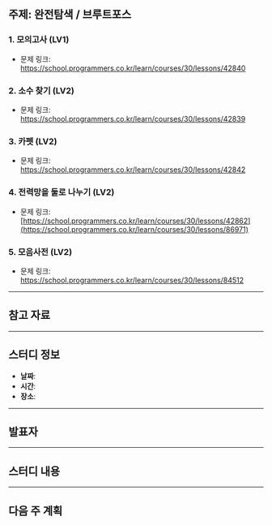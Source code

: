 ## 주제: 완전탐색 / 브루트포스


### 1. 모의고사 (LV1)
- 문제 링크: https://school.programmers.co.kr/learn/courses/30/lessons/42840

### 2. 소수 찾기 (LV2) 
- 문제 링크: https://school.programmers.co.kr/learn/courses/30/lessons/42839

### 3. 카펫 (LV2) 
- 문제 링크: https://school.programmers.co.kr/learn/courses/30/lessons/42842

### 4. 전력망을 둘로 나누기 (LV2)
- 문제 링크: [https://school.programmers.co.kr/learn/courses/30/lessons/42862](https://school.programmers.co.kr/learn/courses/30/lessons/86971)

### 5. 모음사전 (LV2)
- 문제 링크: https://school.programmers.co.kr/learn/courses/30/lessons/84512

---

## 참고 자료  

---

## 스터디 정보  
- **날짜**: 
- **시간**: 
- **장소**: 

---

## 발표자  

---

## 스터디 내용  

---

## 다음 주 계획  

